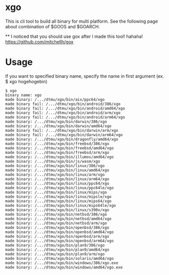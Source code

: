 # xgo
This is cli tool to build all binary for multi platform.
See the following page about combination of $GOOS and $GOARCH.

** I noticed that you should use gox after I made this tool! hahaha!   
https://github.com/mitchellh/gox

# Usage
If you want to specified binary name, specify the name in first argument (ex. $ xgo hogehogebin)
```
$ xgo
binary name: xgo
made binary: /.../dtmu/xgo/bin/aix/ppc64/xgo
made binary fail: /.../dtmu/xgo/bin/android/386/xgo
made binary fail: /.../dtmu/xgo/bin/android/amd64/xgo
made binary fail: /.../dtmu/xgo/bin/android/arm/xgo
made binary fail: /.../dtmu/xgo/bin/android/arm64/xgo
made binary: /.../dtmu/xgo/bin/darwin/386/xgo
made binary: /.../dtmu/xgo/bin/darwin/amd64/xgo
made binary fail: /.../dtmu/xgo/bin/darwin/arm/xgo
made binary fail: /.../dtmu/xgo/bin/darwin/arm64/xgo
made binary: /.../dtmu/xgo/bin/dragonfly/amd64/xgo
made binary: /.../dtmu/xgo/bin/freebsd/386/xgo
made binary: /.../dtmu/xgo/bin/freebsd/amd64/xgo
made binary: /.../dtmu/xgo/bin/freebsd/arm/xgo
made binary: /.../dtmu/xgo/bin/illumos/amd64/xgo
made binary: /.../dtmu/xgo/bin/js/wasm/xgo
made binary: /.../dtmu/xgo/bin/linux/386/xgo
made binary: /.../dtmu/xgo/bin/linux/amd64/xgo
made binary: /.../dtmu/xgo/bin/linux/arm/xgo
made binary: /.../dtmu/xgo/bin/linux/arm64/xgo
made binary: /.../dtmu/xgo/bin/linux/ppc64/xgo
made binary: /.../dtmu/xgo/bin/linux/ppc64le/xgo
made binary: /.../dtmu/xgo/bin/linux/mips/xgo
made binary: /.../dtmu/xgo/bin/linux/mipsle/xgo
made binary: /.../dtmu/xgo/bin/linux/mips64/xgo
made binary: /.../dtmu/xgo/bin/linux/mips64le/xgo
made binary: /.../dtmu/xgo/bin/linux/s390x/xgo
made binary: /.../dtmu/xgo/bin/netbsd/386/xgo
made binary: /.../dtmu/xgo/bin/netbsd/amd64/xgo
made binary: /.../dtmu/xgo/bin/netbsd/arm/xgo
made binary: /.../dtmu/xgo/bin/openbsd/386/xgo
made binary: /.../dtmu/xgo/bin/openbsd/amd64/xgo
made binary: /.../dtmu/xgo/bin/openbsd/arm/xgo
made binary: /.../dtmu/xgo/bin/openbsd/arm64/xgo
made binary: /.../dtmu/xgo/bin/plan9/386/xgo
made binary: /.../dtmu/xgo/bin/plan9/amd64/xgo
made binary: /.../dtmu/xgo/bin/plan9/arm/xgo
made binary: /.../dtmu/xgo/bin/solaris/amd64/xgo
made binary: /.../dtmu/xgo/bin/windows/386/xgo.exe
made binary: /.../dtmu/xgo/bin/windows/amd64/xgo.exe
```
